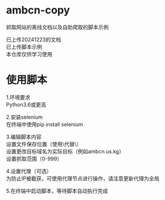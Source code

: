 # ambcn-copy
抓取网站的离线文档以及自助爬取的脚本示例  
  
已上传20241223的文档  
已上传脚本示例  
本仓库仅供学习使用  

# 使用脚本

1.环境要求  
Python3.6或更高  
  
2.安装selenium  
在终端中使用pip install selenium  
  
3.编辑脚本内容  
设置文件保存位置（使用\\代替\）  
设置更改目标域名为实际目标（例如ambcn.us.kg）  
设置抓取范围（0-999）  
  
4.设置代理（可选）  
为防止IP被截获，可使用代理节点进行操作，请注意更新代理为全局  
  
5.在终端中启动脚本，等待脚本自动执行完成  
